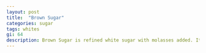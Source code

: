```yaml
---
layout: post
title:  "Brown Sugar"
categories: sugar
tags: whites
gi: 64
description: Brown Sugar is refined white sugar with molasses added. It has no nutritional value.
---
```


